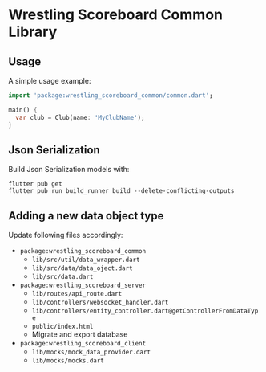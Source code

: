 # Wrestling Scoreboard Common Library

## Usage

A simple usage example:

```dart
import 'package:wrestling_scoreboard_common/common.dart';

main() {
  var club = Club(name: 'MyClubName');
}
```

## Json Serialization

Build Json Serialization models with:
```
flutter pub get
flutter pub run build_runner build --delete-conflicting-outputs
```

## Adding a new data object type

Update following files accordingly:
- `package:wrestling_scoreboard_common`
  - `lib/src/util/data_wrapper.dart`
  - `lib/src/data/data_oject.dart`
  - `lib/src/data.dart`
- `package:wrestling_scoreboard_server`
  - `lib/routes/api_route.dart`
  - `lib/controllers/websocket_handler.dart`
  - `lib/controllers/entity_controller.dart@getControllerFromDataType`
  - `public/index.html`
  - Migrate and export database
- `package:wrestling_scoreboard_client`
  - `lib/mocks/mock_data_provider.dart`
  - `lib/mocks/mocks.dart`
